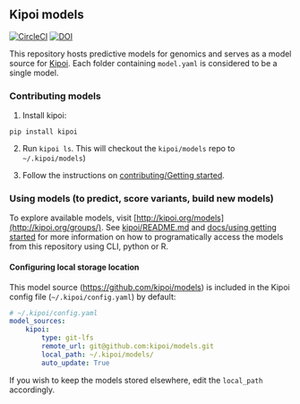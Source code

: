 ## Kipoi models

[![CircleCI](https://circleci.com/gh/kipoi/models.svg?style=svg&circle-token=ee92a92acb288e17399660e66603f700737e7382)](https://circleci.com/gh/kipoi/models) [![DOI](https://zenodo.org/badge/103403966.svg)](https://zenodo.org/badge/latestdoi/103403966)

This repository hosts predictive models for genomics and serves as a model source for [Kipoi](https://github.com/kipoi/kipoi). Each folder containing `model.yaml` is considered to be a single model.

### Contributing models

1. Install kipoi:
```shell
pip install kipoi
```

2. Run `kipoi ls`. This will checkout the `kipoi/models` repo to `~/.kipoi/models`)


3. Follow the instructions on [contributing/Getting started](https://kipoi.org/docs/contributing/01_Getting_started/).

### Using models (to predict, score variants, build new models)

To explore available models, visit [http://kipoi.org/models](http://kipoi.org/groups/). See [kipoi/README.md](https://github.com/kipoi/kipoi) and [docs/using getting started](http://kipoi.org/docs/using/01_Getting_started/) for more information on how to programatically access the models from this repository using CLI, python or R.

#### Configuring local storage location

This model source (https://github.com/kipoi/models) is included in the Kipoi config file (`~/.kipoi/config.yaml`) by default:

```yaml
# ~/.kipoi/config.yaml
model_sources:
    kipoi:
        type: git-lfs
        remote_url: git@github.com:kipoi/models.git
        local_path: ~/.kipoi/models/
        auto_update: True
```

If you wish to keep the models stored elsewhere, edit the `local_path` accordingly.

